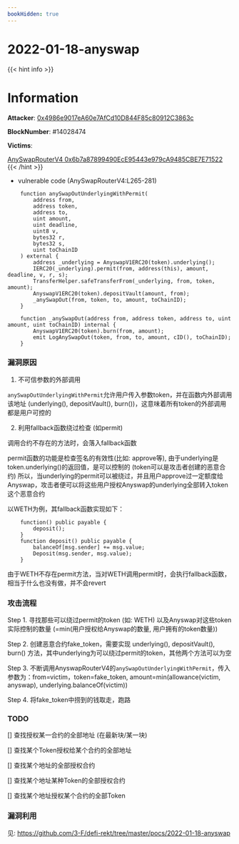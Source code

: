 ```yaml
---
bookHidden: true
---
```

# 2022-01-18-anyswap

{{< hint info >}}
# Information

**Attacker**:  [0x4986e9017eA60e7AfCd10D844F85c80912C3863c](https://etherscan.io/address/0x4986e9017eA60e7AfCd10D844F85c80912C3863c)

**BlockNumber**:  #14028474

**Victims**:  
 
[AnySwapRouterV4 0x6b7a87899490EcE95443e979cA9485CBE7E71522](https://etherscan.io/address/0x6b7a87899490ece95443e979ca9485cbe7e71522#code)
{{< /hint >}}

- vulnerable code (AnySwapRouterV4:L265-281)
```solidity
    function anySwapOutUnderlyingWithPermit(
        address from,
        address token,
        address to,
        uint amount,
        uint deadline,
        uint8 v,
        bytes32 r,
        bytes32 s,
        uint toChainID
    ) external {
        address _underlying = AnyswapV1ERC20(token).underlying();
        IERC20(_underlying).permit(from, address(this), amount, deadline, v, r, s);
        TransferHelper.safeTransferFrom(_underlying, from, token, amount);
        AnyswapV1ERC20(token).depositVault(amount, from);
        _anySwapOut(from, token, to, amount, toChainID);
    }
```

```solidity
    function _anySwapOut(address from, address token, address to, uint amount, uint toChainID) internal {
        AnyswapV1ERC20(token).burn(from, amount);
        emit LogAnySwapOut(token, from, to, amount, cID(), toChainID);
    }
```

### **漏洞原因**
1. 不可信参数的外部调用

`anySwapOutUnderlyingWithPermit`允许用户传入参数token，并在函数内外部调用该地址 (underlying(), depositVault(), burn())，这意味着所有token的外部调用都是用户可控的

2. 利用fallback函数绕过检查 (如permit)

调用合约不存在的方法时，会落入fallback函数

permit函数的功能是检查签名的有效性(比如: approve等), 由于underlying是token.underlying()的返回值，是可以控制的 (token可以是攻击者创建的恶意合约)
所以，当underlying的permit可以被绕过，并且用户approve过一定额度给Anyswap，攻击者便可以将这些用户授权Anyswap的underlying全部转入token这个恶意合约

以WETH为例，其fallback函数实现如下：
```solidity
    function() public payable {
        deposit();
    }
    function deposit() public payable {
        balanceOf[msg.sender] += msg.value;
        Deposit(msg.sender, msg.value);
    }
```
由于WETH不存在permit方法，当对WETH调用permit时，会执行fallback函数，相当于什么也没有做，并不会revert

### **攻击流程**

Step 1. 寻找那些可以绕过permit的token (如: WETH) 以及Anyswap对这些token实际控制的数量 (=min(用户授权给Anyswap的数量, 用户拥有的token数量))

Step 2. 创建恶意合约fake_token，需要实现 underlying(), depositVault(), burn() 方法，其中underlying为可以绕过permit的token，其他两个方法可以为空

Step 3. 不断调用AnyswapRouterV4的`anySwapOutUnderlyingWithPermit`，传入参数为：from=victim，token=fake_token, amount=min(allowance(victim, anyswap), underlying.balanceOf(victim))

Step 4. 将fake_token中捞到的钱取走，跑路

### **TODO**
[] 查找授权某一合约的全部地址 (在最新块/某一块)

[] 查找某个Token授权给某个合约的全部地址

[] 查找某个地址的全部授权合约

[] 查找某个地址某种Token的全部授权合约

[] 查找某个地址授权某个合约的全部Token

### **漏洞利用**
见: https://github.com/3-F/defi-rekt/tree/master/pocs/2022-01-18-anyswap